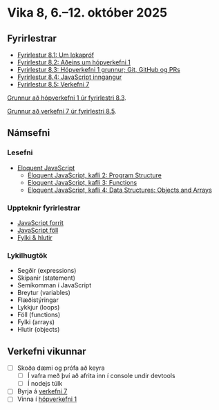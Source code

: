# Vika 8, 6.–12. október 2025

## Fyrirlestrar

- [Fyrirlestur 8.1: Um lokapróf](https://youtu.be/YlhB_X97oqk)
- [Fyrirlestur 8.2: Aðeins um hópverkefni 1](https://youtu.be/VpJZi1Ja6q4)
- [Fyrirlestur 8.3: Hópverkefni 1 grunnur; Git, GitHub og PRs](https://youtu.be/__Y-WvSRtaM)
- [Fyrirlestur 8.4: JavaScript inngangur](https://youtu.be/-_V-XQjdCpg)
- [Fyrirlestur 8.5: Verkefni 7](https://youtu.be/6h9FGU1telw)

[Grunnur að hópverkefni 1 úr fyrirlestri 8.3](https://github.com/osk/vef1-2025-hopverkefni1-osk).

[Grunnur að verkefni 7 úr fyrirlestri 8.5](https://github.com/vefforritun/vef1-2025-v7-unnid-i-tima).

## Námsefni

### Lesefni

- [Eloquent JavaScript](https://eloquentjavascript.net/)
  - [Eloquent JavaScript, kafli 2: Program Structure](https://eloquentjavascript.net/02_program_structure.html)
  - [Eloquent JavaScript, kafli 3: Functions](https://eloquentjavascript.net/03_functions.html)
  - [Eloquent JavaScript, kafli 4: Data Structures: Objects and Arrays](https://eloquentjavascript.net/04_data.html)

### Uppteknir fyrirlestrar

- [JavaScript forrit](../namsefni/24.js-forrit/)
- [JavaScript föll](../namsefni/25.js-foll/)
- [Fylki & hlutir](../namsefni/26.fylki-hlutir/)

### Lykilhugtök

- Segðir (expressions)
- Skipanir (statement)
- Semíkomman í JavaScript
- Breytur (variables)
- Flæðistýringar
- Lykkjur (loops)
- Föll (functions)
- Fylki (arrays)
- Hlutir (objects)

## Verkefni vikunnar

- [ ] Skoða dæmi og prófa að keyra
  - [ ] Í vafra með því að afrita inn í console undir devtools
  - [ ] Í nodejs túlk
- [ ] Byrja á [verkefni 7](https://github.com/vefforritun/vef1-2025-v7)
- [ ] Vinna í [hópverkefni 1](https://github.com/vefforritun/vef1-2025-h1)
